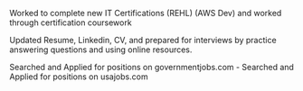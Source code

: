  Worked to complete new IT Certifications (REHL) (AWS Dev) and worked through certification coursework 

 Updated Resume, Linkedin, CV, and prepared for interviews by practice answering questions and using online resources. 

 Searched and Applied for positions on governmentjobs.com -  Searched and Applied for positions on usajobs.com 